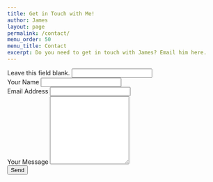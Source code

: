 ```yaml
---
title: Get in Touch with Me!
author: James
layout: page
permalink: /contact/
menu_order: 50
menu_title: Contact
excerpt: Do you need to get in touch with James? Email him here.
---
```


<div id="form-message"></div>
<form class="form form--contact" id="contact-form" method="POST" action="{{ site.mailurl }}/">
  <div class="catch-flies screen-reader-only" aria-hidden="true">
    <label for="web">Leave this field blank.</label>
    <input type="text" id="web" class="sweetinput" name="web" tabindex="-1" />
  </div>
  <div class="form__field">
    <label class="form__label" for="name">Your Name</label>
    <input type="text" id="name" class="form__input form__input--name" name="name" required />
  </div>
  <div class="form__field">
    <label class="form__label" for="email">Email Address</label>
    <input type="email" class="form__input form__input--email" id="email" name="email" required />
  </div>
  <div class="form__field">
    <label class="form__label" for="message">Your Message</label>
    <textarea name="message" id="message" rows="10" class="form__input form__input--message" required></textarea>
  </div>
  <button class="form__submit" type="submit">Send</button>
</form>
